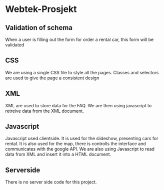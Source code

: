 Webtek-Prosjekt
==============

Validation of schema
--------------------
When a user is filling out the form for order a rental car, this form will be validated


CSS
---
We are using a single CSS file to style all the pages. Classes and selectors are used to give the page a consistent design


XML
---
XML are used to store data for the FAQ. We are then using javascript to retreive data from the XML document.


Javascript
----------
Javascript used clientside. It is used for the slideshow, presenting cars for rental. It is also used for the map, there is controlls the interface and communicates with the google API. We are also using Javascript to read data from XML and insert it into a HTML document.


Serverside
----------
There is no server side code for this project.